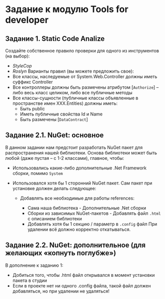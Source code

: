 # Задание к модулю Tools for developer

## Задание 1. Static Code Analize

Создайте собственное правило проверки для одного из инструментов (на выбор):

- _StyleCop_
- _Roslyn_
  Варианты правил (вы можете предложить свое):
- Все классы, наследуемые от System.Web.Controller должны иметь суффикс Controller
- Все контроллеры должны быть размечены атрибутом [`Authorize`] – либо весь класс целиком, либо все публичные методы
- Все классы-сущности (публичные классы объявленные в пространстве имен XXX.Entities) должны иметь:
  - Быть public
  - Иметь публичные свойства Id и Name
  - Быть размечены [`DataContract`]

## Задание 2.1. NuGet: основное

В данном задании нам предстоит разработать NuGet пакет для распространения нашей библиотеки. Основа библиотеки может быть любой (даже пустая – с 1-2 классами), главное, чтобы:

- Использовались какие-либо дополнительные .Net Framework сборки, помимо `System`
- Использовался хотя бы 1 сторонний NuGet пакет.
  Сам пакет при установке должен делать следующее:

  - Добавлять все необходимые для работы references:

    - Сама наша библиотека - Дополнительные .Net сборки
    - Сборки из зависимых NuGet-пакетов - Добавлять файл `.html` с описанием библиотеки
    - Добавлять хотя бы 1 секцию / параметр в `.config` файл
      При удалении всё должно корректно откатываться.

## Задание 2.2. NuGet: дополнительное (для желающих «копнуть поглубже»)

В дополнение к заданию 1:

- Добиться того, чтобы .html файл открывался в момент установки пакета в студии
- Если в проекте нет ни одного .config файла, такой файл должен добавляться, но при удалении не удаляться!
